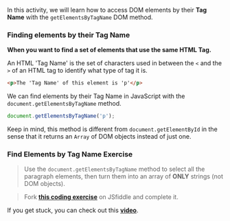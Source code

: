 

In this activity, we will learn how to access DOM elements by their __Tag Name__ with the `getElementsByTagName` DOM method.

### Finding elements by their Tag Name

**When you want to find a set of elements that use the same HTML Tag.**

An HTML 'Tag Name' is the set of characters used in between the `<` and the `>` of an HTML tag to identify what type of tag it is. 

```html
<p>The 'Tag Name' of this element is 'p'</p>
```

We can find elements by their Tag Name in JavaScript with the `document.getElementsByTagName` method.

```javascript
document.getElementsByTagName('p');
```

Keep in mind, this method is different from `document.getElementById` in the sense that it returns an `Array` of DOM objects instead of just one.


### Find Elements by Tag Name Exercise

> Use the `document.getElementsByTagName` method to select all the paragraph elements, then turn them into an array of **ONLY** strings (not DOM objects).

> Fork **[this coding exercise](https://jsfiddle.net/mL4xxsj5/10)** on JSfiddle and complete it.

If you get stuck, you can check out this **[video](https://www.youtube.com/watch?time_continue=249&v=SwMgOMfelC8)**.

